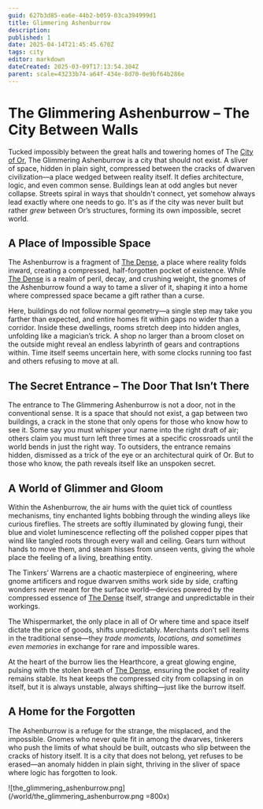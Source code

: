 ```yaml
---
guid: 627b3d85-ea6e-44b2-b059-03ca394999d1
title: Glimmering Ashenburrow
description: 
published: 1
date: 2025-04-14T21:45:45.670Z
tags: city
editor: markdown
dateCreated: 2025-03-09T17:13:54.304Z
parent: scale=43233b74-a64f-434e-8d70-0e9bf64b286e
---
```


# The Glimmering Ashenburrow – The City Between Walls  

Tucked impossibly between the great halls and towering homes of The [City of Or](/geography/settlement/city/city-of-or.md), The Glimmering Ashenburrow is a city that should not exist. A sliver of space, hidden in plain sight, compressed between the cracks of dwarven civilization—a place wedged between reality itself. It defies architecture, logic, and even common sense. Buildings lean at odd angles but never collapse. Streets spiral in ways that shouldn't connect, yet somehow always lead exactly where one needs to go. It's as if the city was never built but rather *grew* between Or’s structures, forming its own impossible, secret world.  

## A Place of Impossible Space
The Ashenburrow is a fragment of [The Dense](/generated/20250501/the-dense/the-dense.md), a place where reality folds inward, creating a compressed, half-forgotten pocket of existence. While [The Dense](/generated/20250505/the-dense/the-dense.md) is a realm of peril, decay, and crushing weight, the gnomes of the Ashenburrow found a way to tame a sliver of it, shaping it into a home where compressed space became a gift rather than a curse.  

Here, buildings do not follow normal geometry—a single step may take you farther than expected, and entire homes fit within gaps no wider than a corridor. Inside these dwellings, rooms stretch deep into hidden angles, unfolding like a magician’s trick. A shop no larger than a broom closet on the outside might reveal an endless labyrinth of gears and contraptions within. Time itself seems uncertain here, with some clocks running too fast and others refusing to move at all.  

## The Secret Entrance – The Door That Isn’t There  
The entrance to The Glimmering Ashenburrow is not a door, not in the conventional sense. It is a space that should not exist, a gap between two buildings, a crack in the stone that only opens for those who know how to see it. Some say you must whisper your name into the right draft of air; others claim you must turn left three times at a specific crossroads until the world bends in just the right way. To outsiders, the entrance remains hidden, dismissed as a trick of the eye or an architectural quirk of Or. But to those who know, the path reveals itself like an unspoken secret.  

## A World of Glimmer and Gloom  
Within the Ashenburrow, the air hums with the quiet tick of countless mechanisms, tiny enchanted lights bobbing through the winding alleys like curious fireflies. The streets are softly illuminated by glowing fungi, their blue and violet luminescence reflecting off the polished copper pipes that wind like tangled roots through every wall and ceiling. Gears turn without hands to move them, and steam hisses from unseen vents, giving the whole place the feeling of a living, breathing entity.  

The Tinkers’ Warrens are a chaotic masterpiece of engineering, where gnome artificers and rogue dwarven smiths work side by side, crafting wonders never meant for the surface world—devices powered by the compressed essence of [The Dense](/generated/20250501/the-dense/the-dense.md) itself, strange and unpredictable in their workings.  

The Whispermarket, the only place in all of Or where time and space itself dictate the price of goods, shifts unpredictably. Merchants don’t sell items in the traditional sense—they *trade moments, locations, and sometimes even memories* in exchange for rare and impossible wares.  

At the heart of the burrow lies the Hearthcore, a great glowing engine, pulsing with the stolen breath of [The Dense](/generated/20250501/the-dense/the-dense.md), ensuring the pocket of reality remains stable. Its heat keeps the compressed city from collapsing in on itself, but it is always unstable, always shifting—just like the burrow itself.  

## A Home for the Forgotten  
The Ashenburrow is a refuge for the strange, the misplaced, and the impossible. Gnomes who never quite fit in among the dwarves, tinkerers who push the limits of what should be built, outcasts who slip between the cracks of history itself. It is a city that does not belong, yet refuses to be erased—an anomaly hidden in plain sight, thriving in the sliver of space where logic has forgotten to look.

![the_glimmering_ashenburrow.png](/world/the_glimmering_ashenburrow.png =800x)

